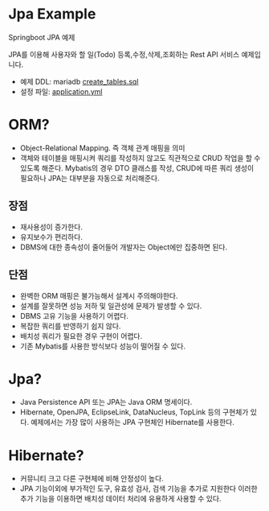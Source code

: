 # Jpa Example
Springboot JPA 예제

JPA를 이용해 사용자와 할 일(Todo) 등록,수정,삭제,조회하는 Rest API 서비스 예제입니다.

- 예제 DDL: mariadb
  [create_tables.sql](create_tables.sql)
- 설정 파일: [application.yml](src/main/resources/application.yml)

# ORM?
- Object-Relational Mapping. 즉 객체 관계 매핑을 의미
- 객체와 테이블을 매핑시켜 쿼리를 작성하지 않고도 직관적으로 CRUD 작업을 할 수 있도록 해준다.
  Mybatis의 경우 DTO 클래스를 작성, CRUD에 따른 쿼리 생성이 필요하나 JPA는 대부분을 자동으로 처리해준다.
  
## 장점
- 재사용성이 증가한다.
- 유지보수가 편리하다.
- DBMS에 대한 종속성이 줄어들어 개발자는 Object에만 집중하면 된다.


## 단점
- 완벽한 ORM 매핑은 불가능해서 설계시 주의해야한다.
- 설계를 잘못하면 성능 저하 및 일관성에 문제가 발생할 수 있다.
- DBMS 고유 기능을 사용하기 어렵다.
- 복잡한 쿼리를 반영하기 쉽지 않다.
- 배치성 쿼리가 필요한 경우 구현이 어렵다.
- 기존 Mybatis를 사용한 방식보다 성능이 떨어질 수 있다.


# Jpa?
- Java Persistence API 또는 JPA는 Java ORM 명세이다.
- Hibernate, OpenJPA, EclipseLink, DataNucleus, TopLink 등의 구현체가 있다.
  예제에서는 가장 많이 사용하는 JPA 구현체인 Hibernate를 사용한다.

# Hibernate?
- 커뮤니티 크고 다른 구현체에 비해 안정성이 높다.
- JPA 기능이외에 부가적인 도구, 유효성 검사, 검색 기능을 추가로 지원한다
 이러한 추가 기능을 이용하면 배치성 데이터 처리에 유용하게 사용할 수 있다.



